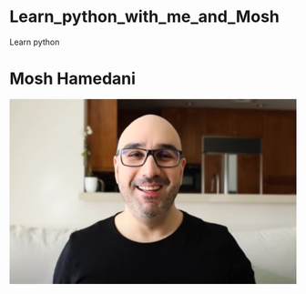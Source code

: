 # Learn_python_with_me_and_Mosh
Learn python


# Mosh Hamedani

<img src="images/Mosh.PNG" width="1000px">
